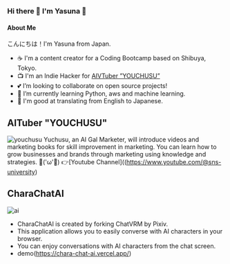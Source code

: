 ### Hi there 👋 I'm Yasuna 🤗
#### About Me
こんにちは！I'm Yasuna from Japan. 

- ☕ I'm a content creator for a Coding Bootcamp based on Shibuya, Tokyo.
- 📺️ I'm an Indie Hacker for [AIVTuber ”YOUCHUSU”](https://www.youtube.com/@sns-university)
- 💕 I’m looking to collaborate on open source projects!
- 🤗 I’m currently learning Python, aws and machine learning.
- 💬 I'm good at translating from English to Japanese.

## AITuber "YOUCHUSU"
![youchusu](https://github.com/YasunaCoffee/YasunaCoffee/assets/74343879/8e310e0f-15ca-4537-93f6-66eaf9ac82ac)
Yuchusu, an AI Gal Marketer, will introduce videos and marketing books for skill improvement in marketing. 
You can learn how to grow businesses and brands through marketing using knowledge and strategies. 💪('ω'💪)
👉️[Youtube Channel]((https://www.youtube.com/@sns-university)

## CharaChatAI
![ai](https://github.com/YasunaCoffee/CharaChatAI/assets/74343879/d5e3698f-1ebc-4809-9e81-cc07a8d07bfb)
- CharaChatAI is created by forking ChatVRM by Pixiv.
- This application allows you to easily converse with AI characters in your browser.
- You can enjoy conversations with AI characters from the chat screen.
- demo(https://chara-chat-ai.vercel.app/)
<!--
**YasunaCoffee/YasunaCoffee** is a ✨ _special_ ✨ repository because its `README.md` (this file) appears on your GitHub profile.

Here are some ideas to get you started:

- 🔭 I’m currently working on ...
- 🌱 I’m currently learning ...
- 👯 I’m looking to collaborate on ...
- 🤔 I’m looking for help with ...
- 💬 Ask me about ...
- 📫 How to reach me: ...
- 😄 Pronouns: ...
- ⚡ Fun fact: ...
-->

